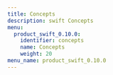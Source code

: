 ```yaml
---
title: Concepts
description: swift Concepts
menu:
  product_swift_0.10.0:
    identifier: concepts
    name: Concepts
    weight: 20
menu_name: product_swift_0.10.0
---
```

